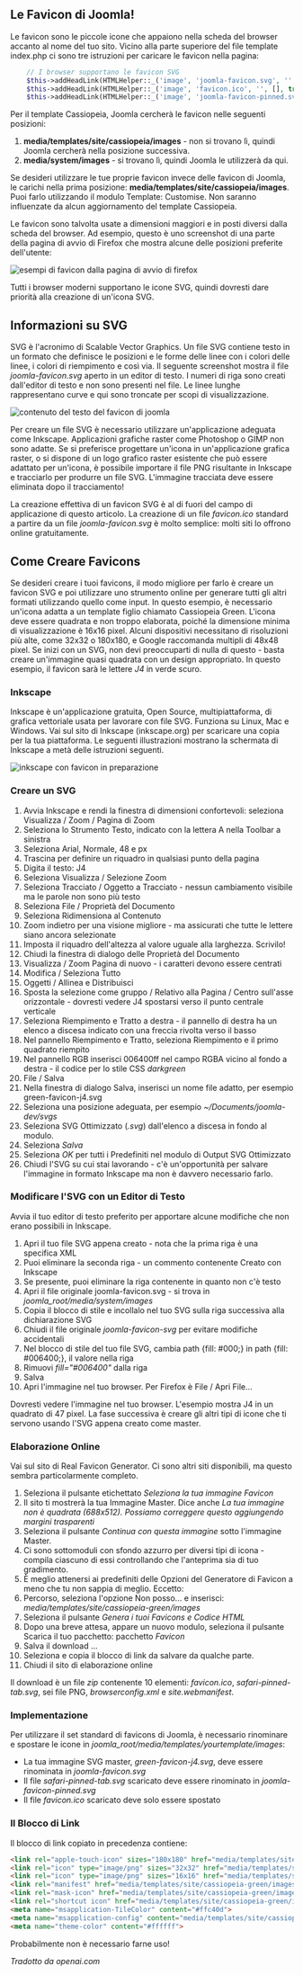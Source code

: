 <!-- Filename: J4.x:Favicons / Display title: Favicon -->

## Le Favicon di Joomla!

Le favicon sono le piccole icone che appaiono nella scheda del browser accanto al nome del tuo sito. Vicino alla parte superiore del file template index.php ci sono tre istruzioni per caricare le favicon nella pagina:
```php
    // I browser supportano le favicon SVG
    $this->addHeadLink(HTMLHelper::_('image', 'joomla-favicon.svg', '', [], true, 1), 'icon', 'rel', ['type' => 'image/svg+xml']);
    $this->addHeadLink(HTMLHelper::_('image', 'favicon.ico', '', [], true, 1), 'alternate icon', 'rel', ['type' => 'image/vnd.microsoft.icon']);
    $this->addHeadLink(HTMLHelper::_('image', 'joomla-favicon-pinned.svg', '', [], true, 1), 'mask-icon', 'rel', ['color' => '#000']);
```
Per il template Cassiopeia, Joomla cercherà le favicon nelle seguenti posizioni:

1.  **media/templates/site/cassiopeia/images** - non si trovano lì, quindi Joomla cercherà nella posizione successiva.
2.  **media/system/images** - si trovano lì, quindi Joomla le utilizzerà da qui.

Se desideri utilizzare le tue proprie favicon invece delle favicon di Joomla, le carichi nella prima posizione: **media/templates/site/cassiopeia/images**. Puoi farlo utilizzando il modulo Template: Customise. Non saranno influenzate da alcun aggiornamento del template Cassiopeia.

Le favicon sono talvolta usate a dimensioni maggiori e in posti diversi dalla scheda del browser. Ad esempio, questo è uno screenshot di una parte della pagina di avvio di Firefox che mostra alcune delle posizioni preferite dell'utente:

![esempi di favicon dalla pagina di avvio di firefox](../../../en/images/templates/favicons-firefox-start-collection.png)

Tutti i browser moderni supportano le icone SVG, quindi dovresti dare priorità alla creazione di un'icona SVG.

## Informazioni su SVG

SVG è l'acronimo di Scalable Vector Graphics. Un file SVG contiene testo in un formato che definisce le posizioni e le forme delle linee con i colori delle linee, i colori di riempimento e così via. Il seguente screenshot mostra il file *joomla-favicon.svg* aperto in un editor di testo. I numeri di riga sono creati dall'editor di testo e non sono presenti nel file. Le linee lunghe rappresentano curve e qui sono troncate per scopi di visualizzazione.

![contenuto del testo del favicon di joomla](../../../en/images/templates/favicons-joomla-favicon-svg-text.png)

Per creare un file SVG è necessario utilizzare un'applicazione adeguata come Inkscape. Applicazioni grafiche raster come Photoshop o GIMP non sono adatte. Se si preferisce progettare un'icona in un'applicazione grafica raster, o si dispone di un logo grafico raster esistente che può essere adattato per un'icona, è possibile importare il file PNG risultante in Inkscape e tracciarlo per produrre un file SVG. L'immagine tracciata deve essere eliminata dopo il tracciamento!

La creazione effettiva di un favicon SVG è al di fuori del campo di applicazione di questo articolo. La creazione di un file *favicon.ico* standard a partire da un file *joomla-favicon.svg* è molto semplice: molti siti lo offrono online gratuitamente.

## Come Creare Favicons

Se desideri creare i tuoi favicons, il modo migliore per farlo è creare un favicon SVG e poi utilizzare uno strumento online per generare tutti gli altri formati utilizzando quello come input. In questo esempio, è necessario un'icona adatta a un template figlio chiamato Cassiopeia Green. L'icona deve essere quadrata e non troppo elaborata, poiché la dimensione minima di visualizzazione è 16x16 pixel. Alcuni dispositivi necessitano di risoluzioni più alte, come 32x32 o 180x180, e Google raccomanda multipli di 48x48 pixel. Se inizi con un SVG, non devi preoccuparti di nulla di questo - basta creare un'immagine quasi quadrata con un design appropriato. In questo esempio, il favicon sarà le lettere *J4* in verde scuro.

### Inkscape

Inkscape è un'applicazione gratuita, Open Source, multipiattaforma, di grafica vettoriale usata per lavorare con file SVG. Funziona su Linux, Mac e Windows. Vai sul sito di Inkscape (inkscape.org) per scaricare una copia per la tua piattaforma. Le seguenti illustrazioni mostrano la schermata di Inkscape a metà delle istruzioni seguenti.

![inkscape con favicon in preparazione](../../../en/images/templates/favicons-inkscape-favicon.png)

### Creare un SVG

1.  Avvia Inkscape e rendi la finestra di dimensioni confortevoli: seleziona Visualizza / Zoom / Pagina di Zoom
2.  Seleziona lo Strumento Testo, indicato con la lettera A nella Toolbar a sinistra
3.  Seleziona Arial, Normale, 48 e px
4.  Trascina per definire un riquadro in qualsiasi punto della pagina
5.  Digita il testo: J4
6.  Seleziona Visualizza / Selezione Zoom
7.  Seleziona Tracciato / Oggetto a Tracciato - nessun cambiamento visibile ma le parole non sono più testo
8.  Seleziona File / Proprietà del Documento
9.  Seleziona Ridimensiona al Contenuto
10. Zoom indietro per una visione migliore - ma assicurati che tutte le lettere siano ancora selezionate
11. Imposta il riquadro dell'altezza al valore uguale alla larghezza. Scrivilo!
12. Chiudi la finestra di dialogo delle Proprietà del Documento
13. Visualizza / Zoom Pagina di nuovo - i caratteri devono essere centrati
14. Modifica / Seleziona Tutto
15. Oggetti / Allinea e Distribuisci
16. Sposta la selezione come gruppo / Relativo alla Pagina / Centro sull'asse orizzontale - dovresti vedere J4 spostarsi verso il punto centrale verticale
17. Seleziona Riempimento e Tratto a destra - il pannello di destra ha un elenco a discesa indicato con una freccia rivolta verso il basso
18. Nel pannello Riempimento e Tratto, seleziona Riempimento e il primo quadrato riempito
19. Nel pannello RGB inserisci 006400ff nel campo RGBA vicino al fondo a destra - il codice per lo stile CSS *darkgreen*
20. File / Salva
21. Nella finestra di dialogo Salva, inserisci un nome file adatto, per esempio green-favicon-j4.svg
22. Seleziona una posizione adeguata, per esempio *~/Documents/joomla-dev/svgs*
23. Seleziona SVG Ottimizzato (*.svg*) dall'elenco a discesa in fondo al modulo.
24. Seleziona *Salva*
25. Seleziona *OK* per tutti i Predefiniti nel modulo di Output SVG Ottimizzato
26. Chiudi l'SVG su cui stai lavorando - c'è un'opportunità per salvare l'immagine in formato Inkscape ma non è davvero necessario farlo.

### Modificare l'SVG con un Editor di Testo

Avvia il tuo editor di testo preferito per apportare alcune modifiche che non erano possibili in Inkscape.

1.  Apri il tuo file SVG appena creato - nota che la prima riga è una specifica XML
2.  Puoi eliminare la seconda riga - un commento contenente Creato con Inkscape
3.  Se presente, puoi eliminare la riga contenente in quanto non c'è testo
4.  Apri il file originale joomla-favicon.svg - si trova in *joomla_root/media/system/images*
5.  Copia il blocco di stile e incollalo nel tuo SVG sulla riga successiva alla dichiarazione SVG
6.  Chiudi il file originale *joomla-favicon-svg* per evitare modifiche accidentali
7.  Nel blocco di stile del tuo file SVG, cambia path {fill: \#000;} in path {fill: \#006400;}, il valore nella riga
8.  Rimuovi *fill="#006400"* dalla riga
9.  Salva
10. Apri l'immagine nel tuo browser. Per Firefox è File / Apri File...

Dovresti vedere l'immagine nel tuo browser. L'esempio mostra J4 in un quadrato di 47 pixel. La fase successiva è creare gli altri tipi di icone che ti servono usando l'SVG appena creato come master.

### Elaborazione Online

Vai sul sito di Real Favicon Generator. Ci sono altri siti disponibili, ma questo sembra particolarmente completo.

1.  Seleziona il pulsante etichettato *Seleziona la tua immagine Favicon*
2.  Il sito ti mostrerà la tua Immagine Master. Dice anche *La tua immagine non è quadrata (688x512). Possiamo correggere questo aggiungendo margini trasparenti*
3.  Seleziona il pulsante *Continua con questa immagine* sotto l'immagine Master.
4.  Ci sono sottomoduli con sfondo azzurro per diversi tipi di icona - compila ciascuno di essi controllando che l'anteprima sia di tuo gradimento.
5.  È meglio attenersi ai predefiniti delle Opzioni del Generatore di Favicon a meno che tu non sappia di meglio. Eccetto:
6.  Percorso, seleziona l'opzione Non posso... e inserisci: *media/templates/site/cassiopeia-green/images*
7.  Seleziona il pulsante *Genera i tuoi Favicons e Codice HTML*
8.  Dopo una breve attesa, appare un nuovo modulo, seleziona il pulsante Scarica il tuo pacchetto: pacchetto *Favicon*
9.  Salva il download ...
10. Seleziona e copia il blocco di link da salvare da qualche parte.
11. Chiudi il sito di elaborazione online

Il download è un file *zip* contenente 10 elementi: *favicon.ico*, *safari-pinned-tab.svg*, sei file PNG, *browserconfig.xml* e *site.webmanifest*.

### Implementazione

Per utilizzare il set standard di favicons di Joomla, è necessario rinominare e spostare le icone in *joomla_root/media/templates/yourtemplate/images*:

- La tua immagine SVG master, *green-favicon-j4.svg*, deve essere rinominata in *joomla-favicon.svg*
- Il file *safari-pinned-tab.svg* scaricato deve essere rinominato in *joomla-favicon-pinned.svg*
- Il file *favicon.ico* scaricato deve solo essere spostato

### Il Blocco di Link

Il blocco di link copiato in precedenza contiene:

```html
<link rel="apple-touch-icon" sizes="180x180" href="media/templates/site/cassiopeia-green/images/apple-touch-icon.png">
<link rel="icon" type="image/png" sizes="32x32" href="media/templates/site/cassiopeia-green/images/favicon-32x32.png">
<link rel="icon" type="image/png" sizes="16x16" href="media/templates/site/cassiopeia-green/images/favicon-16x16.png">
<link rel="manifest" href="media/templates/site/cassiopeia-green/images/site.webmanifest">
<link rel="mask-icon" href="media/templates/site/cassiopeia-green/images/safari-pinned-tab.svg" color="#5bbad5">
<link rel="shortcut icon" href="media/templates/site/cassiopeia-green/images/favicon.ico">
<meta name="msapplication-TileColor" content="#ffc40d">
<meta name="msapplication-config" content="media/templates/site/cassiopeia-green/images/browserconfig.xml">
<meta name="theme-color" content="#ffffff">
```

Probabilmente non è necessario farne uso!

*Tradotto da openai.com*

